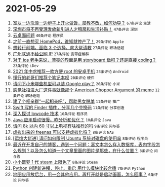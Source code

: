 # 2021-05-29

1. [室友一边洗澡一边炉子上开火做饭，屡教不改，如何劝导？](https://www.v2ex.com/t/779956) `67条评论` `生活`
1. [深圳市将不再受理发放新引进人才租房和生活补贴！](https://www.v2ex.com/t/779957) `47条评论` `深圳`
1. [云桌面问题](https://www.v2ex.com/t/779978) `40条评论` `程序员`
1. [之前一直想买 HomePod，谁知就停产了！](https://www.v2ex.com/t/779973) `29条评论` `Apple`
1. [想转行前端，面临 3 个选择，向大佬请教](https://www.v2ex.com/t/779994) `27条评论` `职场话题`
1. [广州联通不给公网 IP](https://www.v2ex.com/t/779995) `27条评论` `宽带症候群`
1. [对于 ios 老手来说，漂亮的界面是用 storyboard 做吗？还是直接 coding？](https://www.v2ex.com/t/780009) `23条评论` `iDev`
1. [2021 年中求推荐一款方便 root 的安卓手机](https://www.v2ex.com/t/780027) `23条评论` `Android`
1. [懂行的老哥们推荐个笔记本呗](https://www.v2ex.com/t/780043) `20条评论` `硬件`
1. [请问下小米哪些机型可以装 Google play？](https://www.v2ex.com/t/780014) `20条评论` `小米`
1. [感觉社招进大厂这件事就像那个 American Chopper Argument 的 meme](https://www.v2ex.com/t/780015) `12条评论` `职场话题`
1. [建了个相亲群“一起相亲吧”，帮助男女脱单](https://www.v2ex.com/t/780060) `11条评论` `推广`
1. [Swift 写的 Finder 插件，分享几个兑换码](https://www.v2ex.com/t/779984) `11条评论` `分享创造`
1. [深入探讨 lowcode 技术](https://www.v2ex.com/t/780005) `10条评论` `程序员`
1. [Java 应用启动很慢，咋分析和优化？](https://www.v2ex.com/t/779969) `10条评论` `Java`
1. [请问 8k 以内 60 寸以上电视有啥推荐的吗](https://www.v2ex.com/t/780030) `9条评论` `问与答`
1. [虚拟出来的 freenas 可以支持虚拟化吗？](https://www.v2ex.com/t/780049) `8条评论` `NAS`
1. [[运维大佬进] 请问如何限制 Ubuntu 系统对磁盘的使用率](https://www.v2ex.com/t/780031) `8条评论` `程序员`
1. [最近在开发自己的博客，遇到一个问题：富文本怎么存入数据库，表内字段怎么规划？以及怎么知道一个文章里面的图片是那些，在什么位置？](https://www.v2ex.com/t/779993) `8条评论` `问与答`
1. [小小噩梦 1 代 steam 上限免了](https://www.v2ex.com/t/779960) `8条评论` `Steam`
1. [Python 创建新进程，停止、重启 用什么模块比较合适](https://www.v2ex.com/t/779958) `7条评论` `Python`
1. [地图应用放后台，用一会其他应用，再打开就是启动画面，怎么回事？](https://www.v2ex.com/t/780021) `6条评论` `问与答`
